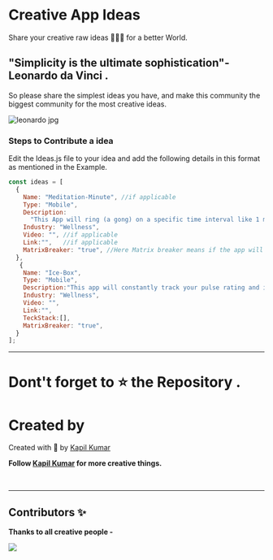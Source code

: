 # Creative App Ideas

Share your creative raw ideas 🤯💡🎨 for a better World. 
## "Simplicity is the ultimate sophistication"-Leonardo da Vinci .

So please share the simplest ideas you have, and make this community the biggest community for the most creative ideas.

![leonardo jpg](https://user-images.githubusercontent.com/100344844/196028251-8ba6c01c-4f5d-4ba5-9f5a-947b832f8b14.jpg)

### Steps to Contribute a idea
Edit the Ideas.js file to your idea and add the following details in this format as mentioned in the Example.

```javascript
const ideas = [
  {
    Name: "Meditation-Minute", //if applicable
    Type: "Mobile",
    Description:
      "This App will ring (a gong) on a specific time interval like 1 minute or 3 minutes, or any other time interval till the time the meditator has to try to focus his/her mind on the meditation object (like breath or any other meditation object) elapses."//As detailed as possible
    Industry: "Wellness",
    Video: "", //if applicable
    Link:"",   //if applicable
    MatrixBreaker: "true", //Here Matrix breaker means if the app will help the user to came out negative Habit patterns Like- addiction, Hatered,lust ,cling to materialism and Take him/her to better control of mind ,Innerpeace ,More awareness ,Minimilism, Warriorness ,Self realisation ,Patience and love etc.
  },
   {
    Name: "Ice-Box", 
    Type: "Mobile",
    Description:"This app will constantly track your pulse rating and if your stressed it the app will suggest you different ideas to calm yourself down or suggest you some activites to do and control your stress.",//As detailed as possible
    Industry: "Wellness",
    Video: "", 
    Link:"",   
    TeckStack:[],  
    MatrixBreaker: "true", 
  }
];
```



***
<!-- # 📝 Licensed by <img src="https://img.shields.io/github/license/payloadbox/xss-payload-list"> -->
# Dont't forget to ⭐ the Repository .

# Created by
Created with &#129293; by <a href="https://github.com/KapilKumar7" target="_blank">Kapil Kumar</a>

<b>Follow <a href="https://github.com/KapilKumar7" target="_blank">Kapil Kumar</a> for more creative things. 

<br>

***
## Contributors ✨

Thanks to all creative people -

<a href = "https://github.com/KapilKumar7/CreativeAppIdeas/graphs/contributors">
  <img src = "https://contrib.rocks/image?repo=KapilKumar7/CreativeAppIdeas"/>
</a>

